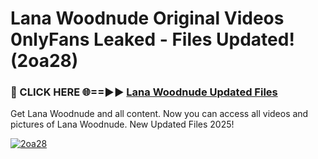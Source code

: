# Lana Woodnude Original Videos 0nlyFans Leaked - Files Updated! (2oa28)

<h3>🔴 CLICK HERE 🌐==►► <a href="https://tinyurl.com/y5r63du9" rel="nofollow">Lana Woodnude Updated Files</a></h3>

Get Lana Woodnude and all content. Now you can access all videos and pictures of Lana Woodnude. New Updated Files 2025!

[![2oa28](https://i.imgur.com/UVo9nyh.gif)](https://tinyurl.com/y5r63du9)